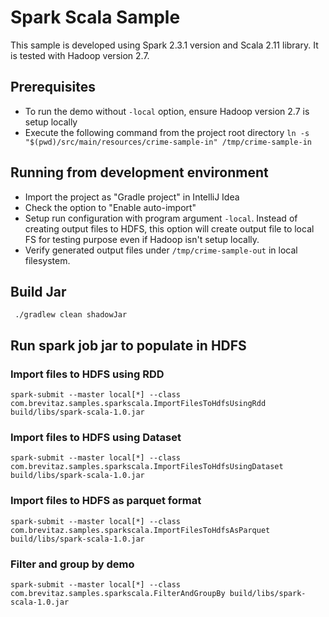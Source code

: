 
# Spark Scala Sample

This sample is developed using Spark 2.3.1 version and Scala 2.11 library. It is tested with Hadoop version 2.7.

## Prerequisites

- To run the demo without `-local` option, ensure Hadoop version 2.7 is setup locally
- Execute the following command from the project root directory
  ```ln -s "$(pwd)/src/main/resources/crime-sample-in" /tmp/crime-sample-in```

## Running from development environment

- Import the project as "Gradle project" in IntelliJ Idea
- Check the option to "Enable auto-import"
- Setup run configuration with program argument ```-local```. Instead of creating output files to HDFS, this option will create output file to local FS for testing purpose even if Hadoop isn't setup locally.
- Verify generated output files under ```/tmp/crime-sample-out``` in local filesystem.

## Build Jar

``` ./gradlew clean shadowJar```

## Run spark job jar to populate in HDFS

### Import files to HDFS using RDD

```spark-submit --master local[*] --class com.brevitaz.samples.sparkscala.ImportFilesToHdfsUsingRdd build/libs/spark-scala-1.0.jar```

### Import files to HDFS using Dataset

```spark-submit --master local[*] --class com.brevitaz.samples.sparkscala.ImportFilesToHdfsUsingDataset build/libs/spark-scala-1.0.jar```

### Import files to HDFS as parquet format

```spark-submit --master local[*] --class com.brevitaz.samples.sparkscala.ImportFilesToHdfsAsParquet build/libs/spark-scala-1.0.jar```

### Filter and group by demo

```spark-submit --master local[*] --class com.brevitaz.samples.sparkscala.FilterAndGroupBy build/libs/spark-scala-1.0.jar```

